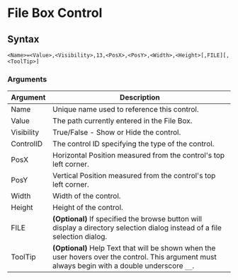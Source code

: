 # File Box Control

## Syntax

```pebakery
<Name>=<Value>,<Visibility>,13,<PosX>,<PosY>,<Width>,<Height>[,FILE][,<ToolTip>]
```

### Arguments

| Argument | Description |
| --- | --- |
| Name | Unique name used to reference this control. |
| Value | The path currently entered in the File Box. |
| Visibility | True/False - Show or Hide the control. |
| ControlID | The control ID specifying the type of the control. |
| PosX | Horizontal Position measured from the control's top left corner. |
| PosY | Vertical Position measured from the control's top left corner. |
| Width | Width of the control. |
| Height | Height of the control. |
| FILE | **(Optional)** If specified the browse button will display a directory selection dialog instead of a file selection dialog. |
| ToolTip | **(Optional)** Help Text that will be shown when the user hovers over the control. This argument must always begin with a double underscore `__`. |